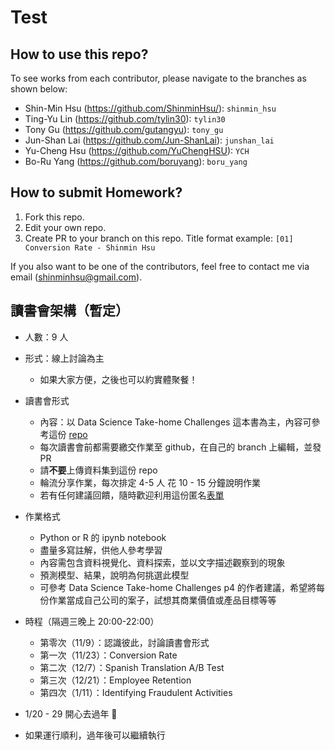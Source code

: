 # Test

## How to use this repo?

To see works from each contributor, please navigate to the branches as shown below:
- Shin-Min Hsu (https://github.com/ShinminHsu/): `shinmin_hsu` 
- Ting-Yu Lin (https://github.com/tylin30): `tylin30`
- Tony Gu (https://github.com/gutangyu): `tony_gu`
- Jun-Shan Lai (https://github.com/Jun-ShanLai): `junshan_lai`
- Yu-Cheng Hsu (https://github.com/YuChengHSU): `YCH`
- Bo-Ru Yang (https://github.com/boruyang): `boru_yang`

## How to submit Homework?

1. Fork this repo.
2. Edit your own repo.
3. Create PR to your branch on this repo. Title format example: `[01] Conversion Rate - Shinmin Hsu`

If you also want to be one of the contributors, feel free to contact me via email (shinminhsu@gmail.com).

## 讀書會架構（暫定）

- 人數：9 人

- 形式：線上討論為主
  - 如果大家方便，之後也可以約實體聚餐！

- 讀書會形式
  - 內容：以 Data Science Take-home Challenges 這本書為主，內容可參考這份 [repo](https://github.com/githubjasmine/DS-A_Collection_of_Take_Home_Challenges)
  - 每次讀書會前都需要繳交作業至 github，在自己的 branch 上編輯，並發 PR
  - 請**不要**上傳資料集到這份 repo
  - 輪流分享作業，每次排定 4-5 人 花 10 - 15 分鐘說明作業
  - 若有任何建議回饋，隨時歡迎利用這份匿名[表單](https://forms.gle/AioXUcozgYs8LV1K8)

- 作業格式
  - Python or R 的 ipynb notebook
  - 盡量多寫註解，供他人參考學習
  - 內容需包含資料視覺化、資料探索，並以文字描述觀察到的現象
  - 預測模型、結果，說明為何挑選此模型
  - 可參考 Data Science Take-home Challenges p4 的作者建議，希望將每份作業當成自己公司的案子，試想其商業價值或產品目標等等

- 時程（隔週三晚上 20:00-22:00）
  - 第零次（11/9）：認識彼此，討論讀書會形式
  - 第一次（11/23）：Conversion Rate
  - 第二次（12/7）：Spanish Translation A/B Test
  - 第三次（12/21）：Employee Retention
  - 第四次（1/11）：Identifying Fraudulent Activities

- 1/20 - 29 開心去過年 🧧
- 如果運行順利，過年後可以繼續執行
